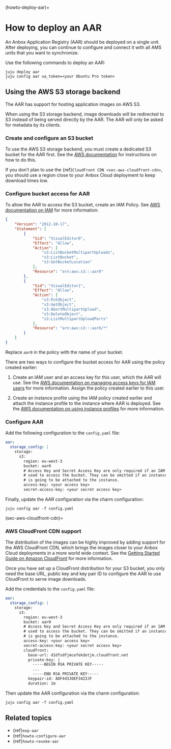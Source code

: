 (howto-deploy-aar)=
# How to deploy an AAR

An Anbox Application Registry (AAR) should be deployed on a single unit. After deploying, you can continue to configure and connect it with all AMS units that you want to synchronize.

Use the following commands to deploy an AAR:

    juju deploy aar
    juju config aar ua_token=<your Ubuntu Pro token>

## Using the AWS S3 storage backend

The AAR has support for hosting application images on AWS S3.

When using the S3 storage backend, image downloads will be redirected to S3 instead of being served directly by the AAR. The AAR will only be asked for metadata by its clients.

### Create and configure an S3 bucket

To use the AWS S3 storage backend, you must create a dedicated S3 bucket for the AAR first. See the [AWS documentation](https://docs.aws.amazon.com/AmazonS3/latest/userguide/creating-bucket.html) for instructions on how to do this.

If you don’t plan to use the {ref}`CloudFront CDN <sec-aws-cloudfront-cdn>`, you should use a region close to your Anbox Cloud deployment to keep download times low.

### Configure bucket access for AAR

To allow the AAR to access the S3 bucket, create an IAM Policy. See [AWS documentation on IAM](https://docs.aws.amazon.com/IAM/latest/UserGuide/introduction.html) for more information:

```json
{
    "Version": "2012-10-17",
    "Statement": [
        {
            "Sid": "VisualEditor0",
            "Effect": "Allow",
            "Action": [
                "s3:ListBucketMultipartUploads",
                "s3:ListBucket",
                "s3:GetBucketLocation"
            ],
            "Resource": "arn:aws:s3:::aar0"
        },
        {
            "Sid": "VisualEditor1",
            "Effect": "Allow",
            "Action": [
                "s3:PutObject",
                "s3:GetObject",
                "s3:AbortMultipartUpload",
                "s3:DeleteObject",
                "s3:ListMultipartUploadParts"
            ],
            "Resource": "arn:aws:s3:::aar0/*"
        }
    ]
}
```

Replace `aar0` in the policy with the name of your bucket.

There are two ways to configure the bucket access for AAR using the policy created earlier:

1. Create an IAM user and an access key for this user, which the AAR will use. See the [AWS documentation on managing access keys for IAM users](https://docs.aws.amazon.com/IAM/latest/UserGuide/id_credentials_access-keys.html) for more information. Assign the policy created earlier to this user.

2. Create an instance profile using the IAM policy created earlier and attach the instance profile to the instance where AAR is deployed. See the [AWS documentation on using instance profiles](https://docs.aws.amazon.com/IAM/latest/UserGuide/id_roles_use_switch-role-ec2_instance-profiles.html) for more information.

### Configure AAR

Add the following configuration to the `config.yaml` file:

```yaml
aar:
  storage_config: |
    storage:
      s3:
        region: eu-west-3
        bucket: aar0
        # Access Key and Secret Access Key are only required if an IAM user is
        # used to access the bucket. They can be omitted if an instance profile
        # is going to be attached to the instance.
        access-key: <your access key>
        secret-access-key: <your secret access key>
```

Finally, update the AAR configuration via the charm configuration:

    juju config aar -f config.yaml

(sec-aws-cloudfront-cdn)=
### AWS CloudFront CDN support

The distribution of the images can be highly improved by adding support for the AWS CloudFront CDN, which brings the images closer to your Anbox Cloud deployments in a more world wide context. See the [Getting Started Guide on Amazon CloudFront](https://docs.aws.amazon.com/AmazonCloudFront/latest/DeveloperGuide/GettingStarted.html) for more information.

Once you have set up a CloudFront distribution for your S3 bucket, you only need the base URL, public key and key pair ID to configure the AAR to use CloudFront to serve image downloads.

Add the credentials to the `config.yaml` file:

```yaml
aar:
  storage_config: |
    storage:
      s3:
        region: eu-west-3
        bucket: aar0
        # Access Key and Secret Access Key are only required if an IAM user is
        # used to access the bucket. They can be omitted if an instance profile
        # is going to be attached to the instance.
        access-key: <your access key>
        secret-access-key: <your secret access key>
        cloudfront:
          base-url: d1dfsdfjmcefekdotjm.cloudfront.net
          private-key: |
            -----BEGIN RSA PRIVATE KEY-----
            ...
            -----END RSA PRIVATE KEY-----
          keypair-id: ADF443JOEF3423JF
          duration: 1m
```

Then update the AAR configuration via the charm configuration:

    juju config aar -f config.yaml

## Related topics

* {ref}`exp-aar`
* {ref}`howto-configure-aar`
* {ref}`howto-revoke-aar`